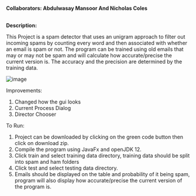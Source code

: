 #
**Collaborators:
Abdulwasay Mansoor And Nicholas Coles**

##
**Description:**

This Project is a spam detector that uses an unigram approach to filter out incoming spams by counting
every word and then associated with whether an email is spam or not.
The program can be trained using old emails that may or may not be spam and will calculate how accurate/precise
the current version is.
The accuracy and the precision are determined by the training data.

![image](https://user-images.githubusercontent.com/71033432/110409616-a1a10200-8098-11eb-86fc-555b684f1b4d.png)

Improvements:
1) Changed how the gui looks
2) Current Process Dialog
3) Director Chooser

To Run:
1) Project can be downloaded by clicking on the green code button then click on download zip.
2) Compile the program using JavaFx and openJDK 12.
3) Click train and select training data directory, training data should be split into spam and ham folders
4) Click test and select testing data directory.
5) Emails should be displayed on the table and probability of it being spam, program will also display
how accurate/precise the current version of the program is.
